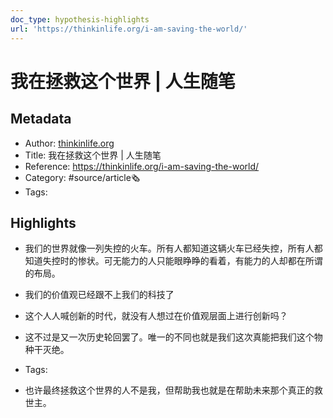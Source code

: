 ```yaml
---
doc_type: hypothesis-highlights
url: 'https://thinkinlife.org/i-am-saving-the-world/'
---
```

# 我在拯救这个世界 | 人生随笔
## Metadata
- Author: [thinkinlife.org]()
- Title: 我在拯救这个世界 | 人生随笔
- Reference: https://thinkinlife.org/i-am-saving-the-world/
- Category: #source/article🗞
- Tags:
## Highlights
- 我们的世界就像一列失控的火车。所有人都知道这辆火车已经失控，所有人都知道失控时的惨状。可无能力的人只能眼睁睁的看着，有能力的人却都在所谓的布局。

- 我们的价值观已经跟不上我们的科技了

- 这个人人喊创新的时代，就没有人想过在价值观层面上进行创新吗？

- 这不过是又一次历史轮回罢了。唯一的不同也就是我们这次真能把我们这个物种干灭绝。


- Tags:

- 也许最终拯救这个世界的人不是我，但帮助我也就是在帮助未来那个真正的救世主。

